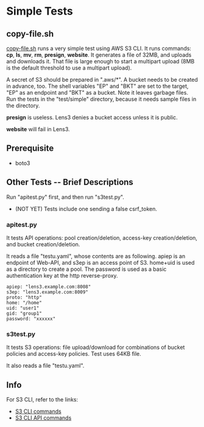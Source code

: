 # Simple Tests

## copy-file.sh

[copy-file.sh](copy-file.sh) runs a very simple test using AWS S3 CLI.
It runs commands: __cp__, __ls__, __mv__, __rm__, __presign__,
__website__.  It generates a file of 32MB, and uploads and downloads
it.  That file is large enough to start a multipart upload (8MB is the
default threshold to use a multipart upload).

A secret of S3 should be prepared in ".aws/*".  A bucket needs to be
created in advance, too.  The shell variables "EP" and "BKT" are set
to the target, "EP" as an endpoint and "BKT" as a bucket.  Note it
leaves garbage files.  Run the tests in the "test/simple" directory,
because it needs sample files in the directory.

__presign__ is useless.  Lens3 denies a bucket access unless it is
public.

__website__ will fail in Lens3.

## Prerequisite

* boto3

## Other Tests -- Brief Descriptions

Run "apitest.py" first, and then run "s3test.py".

* (NOT YET) Tests include one sending a false csrf_token.

### apitest.py

It tests API operations: pool creation/deletion, access-key
creation/deletion, and bucket creation/deletion.

It reads a file "testu.yaml", whose contents are as following.  apiep
is an endpoint of Web-API, and s3ep is an access point of S3.
home+uid is used as a directory to create a pool.  The password is
used as a basic authentication key at the http reverse-proxy.

```
apiep: "lens3.example.com:8008"
s3ep: "lens3.example.com:8009"
proto: "http"
home: "/home"
uid: "user1"
gid: "group1"
password: "xxxxxx"
```

### s3test.py

It tests S3 operations: file upload/download for combinations of
bucket policies and access-key policies.  Test uses 64KB file.

It also reads a file "testu.yaml".

## Info

For S3 CLI, refer to the links:
* [S3 CLI commands](https://awscli.amazonaws.com/v2/documentation/api/latest/reference/s3/index.html)
* [S3 CLI API commands](https://awscli.amazonaws.com/v2/documentation/api/latest/reference/s3api/index.html)
